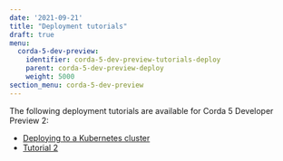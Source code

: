 ```yaml
---
date: '2021-09-21'
title: "Deployment tutorials"
draft: true
menu:
  corda-5-dev-preview:
    identifier: corda-5-dev-preview-tutorials-deploy
    parent: corda-5-dev-preview-deploy
    weight: 5000
section_menu: corda-5-dev-preview
---
```


The following deployment tutorials are available for Corda 5 Developer Preview 2:
* [Deploying to a Kubernetes cluster](tutorial-k8s.html)
* [Tutorial 2](tutorial-two.html)
